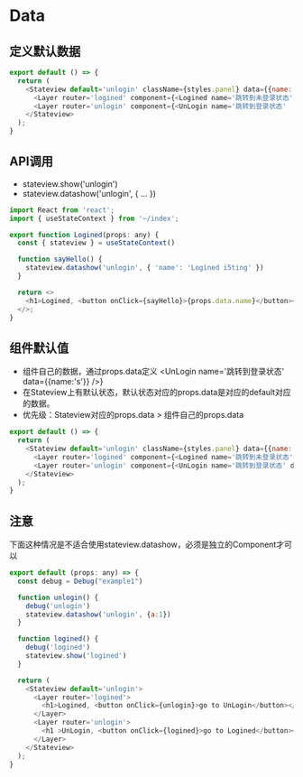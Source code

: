 
# Data


## 定义默认数据

```js
export default () => {
  return (
    <Stateview default='unlogin' className={styles.panel} data={{name: 'defaultname'}}>
      <Layer router='logined' component={<Logined name='跳转到未登录状态'  />} />
      <Layer router='unlogin' component={<UnLogin name='跳转到登录状态'  />} />
    </Stateview>
  );
}
```

## API调用

- stateview.show('unlogin')
- stateview.datashow('unlogin', { ... })

```js
import React from 'react';
import { useStateContext } from '~/index';

export function Logined(props: any) {
  const { stateview } = useStateContext()

  function sayHello() {
    stateview.datashow('unlogin', { 'name': 'Logined i5ting' })
  }

  return <>
    <h1>Logined, <button onClick={sayHello}>{props.data.name}</button></h1>
  </>;
}
```

## 组件默认值

- 组件自己的数据，通过props.data定义 <UnLogin name='跳转到登录状态' data={{name:'s'}} />}
- 在Stateview上有默认状态，默认状态对应的props.data是对应的default对应的数据。
- 优先级：Stateview对应的props.data > 组件自己的props.data

```js
export default () => {
  return (
    <Stateview default='unlogin' className={styles.panel} data={{name: 'defaultname'}}>
      <Layer router='logined' component={<Logined name='跳转到未登录状态'  />} />
      <Layer router='unlogin' component={<UnLogin name='跳转到登录状态' data={{name:'s'}} />} />
    </Stateview>
  );
}
```

## 注意

下面这种情况是不适合使用stateview.datashow，必须是独立的Component才可以

```js
export default (props: any) => {
  const debug = Debug("example1")

  function unlogin() {
    debug('unlogin')
    stateview.datashow('unlogin', {a:1})
  }

  function logined() {
    debug('logined')
    stateview.show('logined')
  }

  return (
    <Stateview default='unlogin'>
      <Layer router='logined'>
        <h1>Logined, <button onClick={unlogin}>go to UnLogin</button></h1>
      </Layer>
      <Layer router='unlogin'>
        <h1 >UnLogin, <button onClick={logined}>go to Logined</button></h1>
      </Layer>
    </Stateview>
  );
}
```
